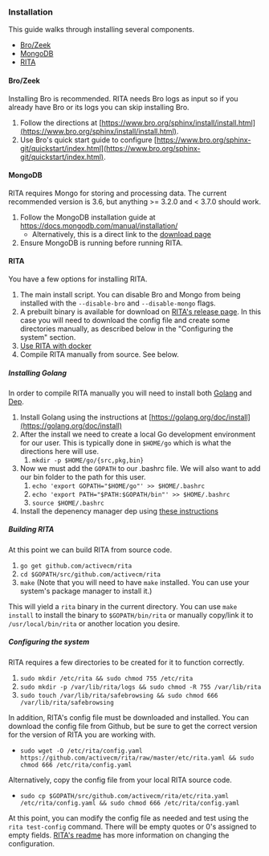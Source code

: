 
### Installation

This guide walks through installing several components.

* [Bro/Zeek](https://www.bro.org)
* [MongoDB](https://www.mongodb.com)
* [RITA](https://github.com/activecm/rita/)

#### Bro/Zeek

Installing Bro is recommended. RITA needs Bro logs as input so if you already have Bro or its logs you can skip installing Bro.

1. Follow the directions at [https://www.bro.org/sphinx/install/install.html](https://www.bro.org/sphinx/install/install.html).
1. Use Bro's quick start guide to configure [https://www.bro.org/sphinx-git/quickstart/index.html](https://www.bro.org/sphinx-git/quickstart/index.html).

#### MongoDB

RITA requires Mongo for storing and processing data. The current recommended version is 3.6, but anything >= 3.2.0 and < 3.7.0 should work.

1. Follow the MongoDB installation guide at https://docs.mongodb.com/manual/installation/
    * Alternatively, this is a direct link to the [download page](https://www.mongodb.com/download-center?jmp=nav#community)
1. Ensure MongoDB is running before running RITA.  

#### RITA

You have a few options for installing RITA.
1. The main install script. You can disable Bro and Mongo from being installed with the `--disable-bro` and `--disable-mongo` flags.
1. A prebuilt binary is available for download on [RITA's release page](https://github.com/activecm/rita/releases). In this case you will need to download the config file and create some directories manually, as described below in the "Configuring the system" section.
1. [Use RITA with docker](Docker%20Usage.md)
1. Compile RITA manually from source. See below.

##### Installing Golang

In order to compile RITA manually you will need to install both [Golang](https://golang.org) and [Dep](https://github.com/golang/dep).

1. Install Golang using the instructions at [https://golang.org/doc/install](https://golang.org/doc/install)
1. After the install we need to create a local Go development environment for our user. This is typically done in `$HOME/go` which is what the directions here will use.
    1. ```mkdir -p $HOME/go/{src,pkg,bin}```
1. Now we must add the `GOPATH` to our .bashrc file. We will also want to add our bin folder to the path for this user.
    1. ```echo 'export GOPATH="$HOME/go"' >> $HOME/.bashrc```
    1. ```echo 'export PATH="$PATH:$GOPATH/bin"' >> $HOME/.bashrc```
    1. ```source $HOME/.bashrc```
1. Install the depenency manager dep using [these instructions](https://golang.github.io/dep/docs/installation.html)

##### Building RITA

At this point we can build RITA from source code.

1. ```go get github.com/activecm/rita```
1. ```cd $GOPATH/src/github.com/activecm/rita```
1. ```make``` (Note that you will need to have `make` installed. You can use your system's package manager to install it.)

This will yield a `rita` binary in the current directory. You can use `make install` to install the binary to `$GOPATH/bin/rita` or manually copy/link it to `/usr/local/bin/rita` or another location you desire.

##### Configuring the system

RITA requires a few directories to be created for it to function correctly.

1. ```sudo mkdir /etc/rita && sudo chmod 755 /etc/rita```
1. ```sudo mkdir -p /var/lib/rita/logs && sudo chmod -R 755 /var/lib/rita```
1. ```sudo touch /var/lib/rita/safebrowsing && sudo chmod 666 /var/lib/rita/safebrowsing```

In addition, RITA's config file must be downloaded and installed. You can download the config file from Github, but be sure to get the correct version for the version of RITA you are working with.
* ```sudo wget -O /etc/rita/config.yaml https://github.com/activecm/rita/raw/master/etc/rita.yaml && sudo chmod 666 /etc/rita/config.yaml ```

Alternatively, copy the config file from your local RITA source code.
* ```sudo cp $GOPATH/src/github.com/activecm/rita/etc/rita.yaml /etc/rita/config.yaml && sudo chmod 666 /etc/rita/config.yaml```

At this point, you can modify the config file as needed and test using the ```rita test-config``` command. There will be empty quotes or 0's assigned to empty fields. [RITA's readme](../Readme.md) has more information on changing the configuration.
